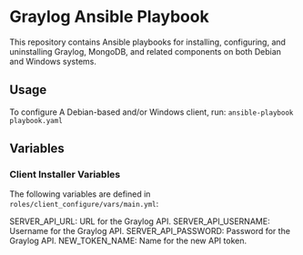 # Graylog Ansible Playbook

This repository contains Ansible playbooks for installing, configuring, and uninstalling Graylog, MongoDB, and related components on both Debian and Windows systems.

## Usage

To configure A Debian-based and/or Windows client, run: `ansible-playbook playbook.yaml` 

 
## Variables

### Client Installer Variables

The following variables are defined in `roles/client_configure/vars/main.yml`: 

SERVER_API_URL: URL for the Graylog API.
SERVER_API_USERNAME: Username for the Graylog API.
SERVER_API_PASSWORD: Password for the Graylog API.
NEW_TOKEN_NAME: Name for the new API token.
